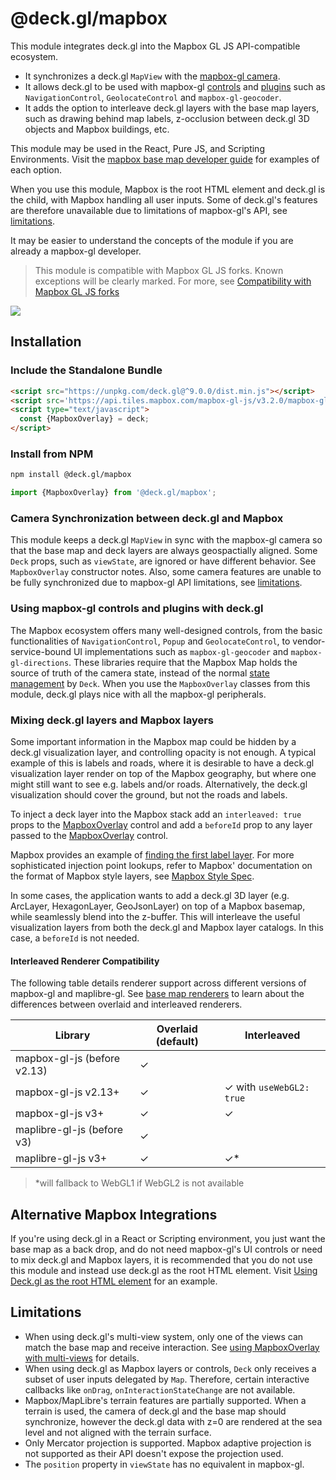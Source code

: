 # @deck.gl/mapbox

This module integrates deck.gl into the Mapbox GL JS API-compatible ecosystem. 

- It synchronizes a deck.gl `MapView` with the [mapbox-gl camera](https://docs.mapbox.com/mapbox-gl-js/guides/#camera).
- It allows deck.gl to be used with mapbox-gl [controls](https://docs.mapbox.com/mapbox-gl-js/api/markers) and [plugins](https://docs.mapbox.com/mapbox-gl-js/plugins/) such as `NavigationControl`, `GeolocateControl` and `mapbox-gl-geocoder`.
- It adds the option to interleave deck.gl layers with the base map layers, such as drawing behind map labels, z-occlusion between deck.gl 3D objects and Mapbox buildings, etc.

This module may be used in the React, Pure JS, and Scripting Environments. Visit the [mapbox base map developer guide](../../developer-guide/base-maps/using-with-mapbox.md) for examples of each option.

When you use this module, Mapbox is the root HTML element and deck.gl is the child, with Mapbox handling all user inputs. Some of deck.gl's features are therefore unavailable due to limitations of mapbox-gl's API, see [limitations](#limitations). 

It may be easier to understand the concepts of the module if you are already a mapbox-gl developer.

> This module is compatible with Mapbox GL JS forks. Known exceptions will be clearly marked. For more, see [Compatibility with Mapbox GL JS forks](../../developer-guide/base-maps/using-with-mapbox.md#compatibility-with-mapbox-gl-js-forks)

<img src="https://raw.github.com/visgl/deck.gl-data/master/images/whats-new/mapbox-layers.jpg" />


## Installation

### Include the Standalone Bundle

```html
<script src="https://unpkg.com/deck.gl@^9.0.0/dist.min.js"></script>
<script src='https://api.tiles.mapbox.com/mapbox-gl-js/v3.2.0/mapbox-gl.js'></script>
<script type="text/javascript">
  const {MapboxOverlay} = deck;
</script>
```

### Install from NPM

```bash
npm install @deck.gl/mapbox
```

```js
import {MapboxOverlay} from '@deck.gl/mapbox';
```

### Camera Synchronization between deck.gl and Mapbox

This module keeps a deck.gl `MapView` in sync with the mapbox-gl camera so that the base map and deck layers are always geospactially aligned. Some `Deck` props, such as `viewState`, are ignored or have different behavior. See `MapboxOverlay` constructor notes. Also, some camera features are unable to be fully synchronized due to mapbox-gl API limitations, see [limitations](#limitations).

### Using mapbox-gl controls and plugins with deck.gl

The Mapbox ecosystem offers many well-designed controls, from the basic functionalities of `NavigationControl`, `Popup` and `GeolocateControl`, to vendor-service-bound UI implementations such as `mapbox-gl-geocoder` and `mapbox-gl-directions`. These libraries require that the Mapbox Map holds the source of truth of the camera state, instead of the normal [state management](../../developer-guide/interactivity.md) by `Deck`. When you use the `MapboxOverlay` classes from this module, deck.gl plays nice with all the mapbox-gl peripherals.


### Mixing deck.gl layers and Mapbox layers

Some important information in the Mapbox map could be hidden by a deck.gl visualization layer, and controlling opacity is not enough. A typical example of this is labels and roads, where it is desirable to have a deck.gl visualization layer render on top of the Mapbox geography, but where one might still want to see e.g. labels and/or roads. Alternatively, the deck.gl visualization should cover the ground, but not the roads and labels.

To inject a deck layer into the Mapbox stack add an `interleaved: true` props to the [MapboxOverlay](./mapbox-overlay.md) control and add a `beforeId` prop to any layer passed to the [MapboxOverlay](./mapbox-overlay.md) control.

Mapbox provides an example of [finding the first label layer](https://www.mapbox.com/mapbox-gl-js/example/geojson-layer-in-stack/). For more sophisticated injection point lookups, refer to Mapbox' documentation on the format of Mapbox style layers, see [Mapbox Style Spec](https://www.mapbox.com/mapbox-gl-js/style-spec/#layers).


In some cases, the application wants to add a deck.gl 3D layer (e.g. ArcLayer, HexagonLayer, GeoJsonLayer) on top of a Mapbox basemap, while seamlessly blend into the z-buffer. This will interleave the useful visualization layers from both the deck.gl and Mapbox layer catalogs. In this case, a `beforeId` is not needed.

#### Interleaved Renderer Compatibility

The following table details renderer support across different versions of mapbox-gl and maplibre-gl. See [base map renderers](../../get-started/using-with-map.md#base-maps-renderers) to learn about the differences between overlaid and interleaved renderers.

| Library                       | Overlaid (default) | Interleaved       |
|-------------------------------|--------------------|-------------------|
| mapbox-gl-js (before v2.13)   | ✓                  |                   |
| mapbox-gl-js v2.13+           | ✓                  | ✓ with `useWebGL2: true` |
| mapbox-gl-js v3+              | ✓                  | ✓                 |
| maplibre-gl-js (before v3)    | ✓                  |                   |
| maplibre-gl-js v3+            | ✓                  | ✓*                |

> *will fallback to WebGL1 if WebGL2 is not available

## Alternative Mapbox Integrations

If you're using deck.gl in a React or Scripting environment, you just want the base map as a back drop, and do not need mapbox-gl's UI controls or need to mix deck.gl and Mapbox layers, it is recommended that you do not use this module and instead use deck.gl as the root HTML element. Visit [Using Deck.gl as the root HTML element](../../developer-guide/base-maps/using-with-mapbox.md#using-deckgl-as-the-root-html-element) for an example.

## Limitations

* When using deck.gl's multi-view system, only one of the views can match the base map and receive interaction. See [using MapboxOverlay with multi-views](./mapbox-overlay.md#multi-view-usage) for details.
* When using deck.gl as Mapbox layers or controls, `Deck` only receives a subset of user inputs delegated by `Map`. Therefore, certain interactive callbacks like `onDrag`, `onInteractionStateChange` are not available.
* Mapbox/MapLibre's terrain features are partially supported. When a terrain is used, the camera of deck.gl and the base map should synchronize, however the deck.gl data with z=0 are rendered at the sea level and not aligned with the terrain surface.
* Only Mercator projection is supported. Mapbox adaptive projection is not supported as their API doesn't expose the projection used.
* The `position` property in `viewState` has no equivalent in mapbox-gl.
